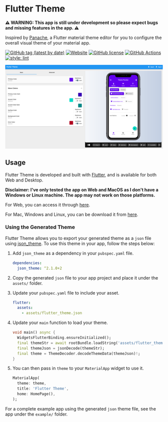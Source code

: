 # Flutter Theme

**⚠️ WARNING: This app is still under development so please expect bugs and missing features in the app. ⚠️**

Inspired by [Panache](https://github.com/rxlabz/panache), a Flutter material theme editor for you to configure the overall visual theme of your material app.

[![GitHub tag (latest by date)](https://img.shields.io/github/v/tag/zeshuaro/flutter_theme?color=orange&label=version)](https://github.com/zeshuaro/flutter_theme/releases)
[![Website](https://img.shields.io/website?url=https%3A%2F%2Fzeshuaro.github.io%2Fflutter_theme%2F)](https://zeshuaro.github.io/flutter_theme/)
[![GitHub license](https://img.shields.io/github/license/zeshuaro/flutter_theme)](https://github.com/zeshuaro/flutter_theme/blob/main/LICENSE)
[![GitHub Actions](https://github.com/zeshuaro/flutter_theme/actions/workflows/test_deploy_release.yml/badge.svg)](https://github.com/zeshuaro/flutter_theme/actions/workflows/test_deploy_release.yml)
[![style: lint](https://img.shields.io/badge/style-lint-4BC0F5.svg)](https://pub.dev/packages/lint)

![Flutter Theme Screenshot](images/screenshot.png)

## Usage

Flutter Theme is developed and built with [Flutter](https://flutter.dev/), and is available for both Web and Desktop.

**Disclaimer: I've only tested the app on Web and MacOS as I don't have a Windows or Linux machine. The app may not work on those platforms.**

For Web, you can access it through [here](https://zeshuaro.github.io/flutter_theme/). 

For Mac, Windows and Linux, you can be download it from [here](https://github.com/zeshuaro/flutter_theme/releases).

### Using the Generated Theme

Flutter Theme allows you to export your generated theme as a `json` file using [json_theme](https://pub.dev/packages/json_theme). To use this theme in your app, follow the steps below:

1. Add `json_theme` as a dependency in your `pubspec.yaml` file.

    ```yml
    dependencies:
      json_theme: ^2.1.0+2
    ```

2. Copy the generated `json` file to your app project and place it under the `assets/` folder.
   
3. Update your `pubspec.yaml` file to include your asset.

    ```yml
    flutter:
      assets:
        - assets/flutter_theme.json
    ```

4. Update your `main` function to load your theme. 

    ```dart
    void main() async {
      WidgetsFlutterBinding.ensureInitialized();
      final themeStr = await rootBundle.loadString('assets/flutter_theme.json');
      final themeJson = jsonDecode(themeStr);
      final theme = ThemeDecoder.decodeThemeData(themeJson)!;
    }
    ```

5. You can then pass in `theme` to your `MaterialApp` widget to use it.

    ```dart
    MaterialApp(
      theme: theme,
      title: 'Flutter Theme',
      home: HomePage(),
    );
    ```

For a complete example app using the generated `json` theme file, see the app under the `example/` folder.
